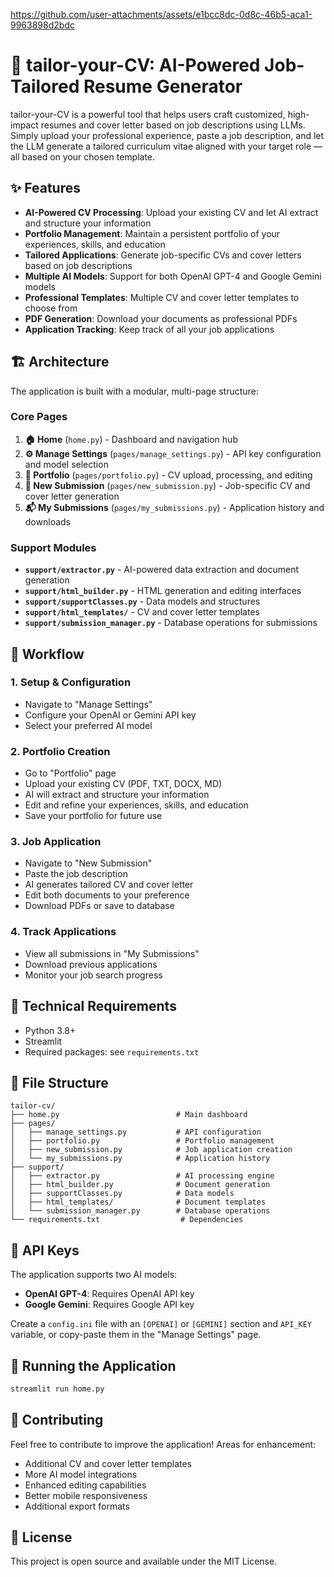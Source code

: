 

https://github.com/user-attachments/assets/e1bcc8dc-0d8c-46b5-aca1-9963898d2bdc

# 🎯 tailor-your-CV: AI-Powered Job-Tailored Resume Generator

tailor-your-CV is a powerful tool that helps users craft customized, high-impact resumes and cover letter based on job descriptions using
LLMs. Simply upload your professional experience, paste a job description,
and let the LLM generate a tailored curriculum vitae aligned with your target role — all based on your chosen template.

## ✨ Features

- **AI-Powered CV Processing**: Upload your existing CV and let AI extract and structure your information
- **Portfolio Management**: Maintain a persistent portfolio of your experiences, skills, and education
- **Tailored Applications**: Generate job-specific CVs and cover letters based on job descriptions
- **Multiple AI Models**: Support for both OpenAI GPT-4 and Google Gemini models
- **Professional Templates**: Multiple CV and cover letter templates to choose from
- **PDF Generation**: Download your documents as professional PDFs
- **Application Tracking**: Keep track of all your job applications

## 🏗️ Architecture

The application is built with a modular, multi-page structure:

### Core Pages

1. **🏠 Home** (`home.py`) - Dashboard and navigation hub
2. **⚙️ Manage Settings** (`pages/manage_settings.py`) - API key configuration and model selection
3. **📁 Portfolio** (`pages/portfolio.py`) - CV upload, processing, and editing
4. **📝 New Submission** (`pages/new_submission.py`) - Job-specific CV and cover letter generation
5. **📬 My Submissions** (`pages/my_submissions.py`) - Application history and downloads

### Support Modules

- **`support/extractor.py`** - AI-powered data extraction and document generation
- **`support/html_builder.py`** - HTML generation and editing interfaces
- **`support/supportClasses.py`** - Data models and structures
- **`support/html_templates/`** - CV and cover letter templates
- **`support/submission_manager.py`** - Database operations for submissions

## 🚀 Workflow

### 1. Setup & Configuration
- Navigate to "Manage Settings"
- Configure your OpenAI or Gemini API key
- Select your preferred AI model

### 2. Portfolio Creation
- Go to "Portfolio" page
- Upload your existing CV (PDF, TXT, DOCX, MD)
- AI will extract and structure your information
- Edit and refine your experiences, skills, and education
- Save your portfolio for future use

### 3. Job Application
- Navigate to "New Submission"
- Paste the job description
- AI generates tailored CV and cover letter
- Edit both documents to your preference
- Download PDFs or save to database

### 4. Track Applications
- View all submissions in "My Submissions"
- Download previous applications
- Monitor your job search progress

## 🔧 Technical Requirements

- Python 3.8+
- Streamlit
- Required packages: see `requirements.txt`

## 📁 File Structure

```
tailor-cv/
├── home.py                          # Main dashboard
├── pages/
│   ├── manage_settings.py           # API configuration
│   ├── portfolio.py                 # Portfolio management
│   ├── new_submission.py            # Job application creation
│   └── my_submissions.py            # Application history
├── support/
│   ├── extractor.py                 # AI processing engine
│   ├── html_builder.py              # Document generation
│   ├── supportClasses.py            # Data models
│   ├── html_templates/              # Document templates
│   └── submission_manager.py        # Database operations
└── requirements.txt                  # Dependencies
```

## 🔑 API Keys

The application supports two AI models:

- **OpenAI GPT-4**: Requires OpenAI API key
- **Google Gemini**: Requires Google API key

Create a `config.ini` file with an `[OPENAI]` or `[GEMINI]` section and `API_KEY` variable, or copy-paste them in the "Manage Settings" page.

## 🚀 Running the Application

```bash
streamlit run home.py
```

## 🤝 Contributing

Feel free to contribute to improve the application! Areas for enhancement:

- Additional CV and cover letter templates
- More AI model integrations
- Enhanced editing capabilities
- Better mobile responsiveness
- Additional export formats

## 📄 License

This project is open source and available under the MIT License.
